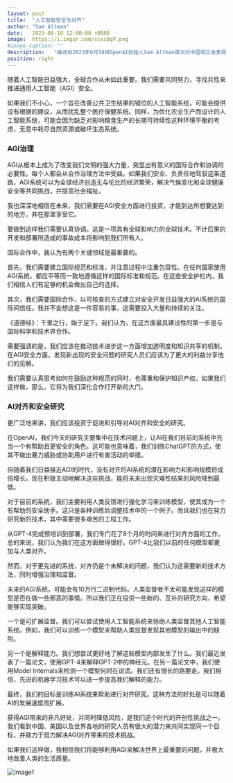 ```yaml
---
layout: post
title:  "人工智能安全与对齐"
author: "Sam Altman"
date:   2023-06-10 12:00:00 +0800
image:  https://i.imgur.com/scxsBgP.png
#image_caption: ""
description:   "编译自2023年6月10日OpenAI创始人Sam Altman首次对中国观众发表视频连线演讲。"
position: right
---
```


随着人工智能日益强大，全球合作从未如此重要。我们需要共同努力，寻找共性来推进通用人工智能（AGI）安全。

<!--more-->

如果我们不小心，一个旨在改善公共卫生结果的错位的人工智能系统，可能会提供没有根据的建议，从而扰乱整个医疗保健系统。同样，为优化农业生产而设计的人工智能系统，可能会因为缺乏对影响粮食生产的长期可持续性这种环境平衡的考虑，无意中耗尽自然资源或破坏生态系统。


### AGI治理

AGI从根本上成为了改变我们文明的强大力量，突显出有意义的国际合作和协调的必要性。每个人都会从合作治理方法中受益。如果我们安全、负责任地驾驭这条道路，AGI系统可以为全球经济创造无与伦比的经济繁荣，解决气候变化和全球健康安全等共同挑战，并提高社会福祉。

我也深深地相信在未来，我们需要在AGI安全方面进行投资，才能到达所想要达到的地方，并在那里享受它。

要做到这样我们需要认真协调。这是一项具有全球影响力的全球技术。不计后果的开发和部署所造成的事故成本将影响到我们所有人。

国际合作中，我认为有两个关键领域是最重要的。

首先，我们需要建立国际规范和标准，并注意过程中注重包容性。在任何国家使用AGI系统，都应平等而一致地遵循这样的国际标准和规范。在这些安全护栏内，我们相信人们有足够的机会做出自己的选择。

其次，我们需要国际合作，以可核查的方式建立对安全开发日益强大的AI系统的国际间信任。我并不妄想这是一件容易的事，这需要投入大量和持续的关注。

《道德经》：千里之行，始于足下。我们认为，在这方面最具建设性的第一步是与国际科学和技术界合作。

需要强调的是，我们应该在推动技术进步这一方面增加透明度和知识共享的机制。在AGI安全方面，发现新出现的安全问题的研究人员们应该为了更大的利益分享他们的见解。

我们需要认真思考如何在鼓励这种规范的同时，也尊重和保护知识产权。如果我们这样做，那么，它将为我们深化合作打开新的大门。


### AI对齐和安全研究

更广泛地来讲，我们应该投资于促进和引导对AI对齐和安全的研究。

在OpenAI，我们今天的研究主要集中在技术问题上，让AI在我们目前的系统中充当一个有帮助且更安全的角色。这可能也意味着，我们训练ChatGPT的方式，使其不做出暴力威胁或协助用户进行有害活动的举措。

但随着我们日益接近AGI的时代，没有对齐的AI系统的潜在影响力和影响规模将成倍增长。现在积极主动地解决这些挑战，能将未来出现灾难性结果的风险降到最低。

对于目前的系统，我们主要利用人类反馈进行强化学习来训练模型，使其成为一个有帮助的安全助手。这只是各种训练后调整技术中的一个例子。而且我们也在努力研究新的技术，其中需要很多艰苦的工程工作。

从GPT-4完成预培训到部署，我们专门花了8个月的时间来进行对齐方面的工作。总的来说，我们认为我们在这方面做得很好。GPT-4比我们以前的任何模型都更加与人类对齐。

然而，对于更先进的系统，对齐仍是个未解决的问题，我们认为这需要新的技术方法，同时增强治理和监督。

未来的AGI系统，可能会有10万行二进制代码。人类监督者不太可能发现这样的模型是否在做一些邪恶的事情。所以我们正在投资一些新的、互补的研究方向，希望能够实现突破。

一个是可扩展监督。我们可以尝试使用人工智能系统来协助人类监督其他人工智能系统。例如，我们可以训练一个模型来帮助人类监督发现其他模型的输出中的缺陷。

另一个是解释能力。我们想尝试更好地了解这些模型内部发生了什么。我们最近发表了一篇论文，使用GPT-4来解释GPT-2中的神经元。在另一篇论文中，我们使用Model Internals来检测一个模型何时在说谎。我们还有很长的路要走。我们相信，先进的机器学习技术可以进一步提高我们解释的能力。

最终，我们的目标是训练AI系统来帮助进行对齐研究。这种方法的好处是可以随着AI的发展速度而扩展。

获得AGI带来的非凡好处，并同时降低风险，是我们这个时代的开创性挑战之一。我们看到中国、美国以及世界各地的研究人员有很大的潜力来共同实现同一个目标，并致力于努力解决AGI对齐带来的技术挑战。

如果我们这样做，我相信我们将能够利用AGI来解决世界上最重要的问题，并极大地改善人类的生活质量。

![image1](https://i.imgur.com/3p3Bz3k.jpg)
